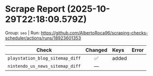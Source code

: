 # Scrape Report (2025-10-29T22:18:09.579Z)

Group: `seo`  |  Run: https://github.com/AlbertoRoca96/scraping-checks-scheduler/actions/runs/18923601353

| Check | Changed | Keys | Error |
|---|:---:|:--|:--|
| `playstation_blog_sitemap_diff` | ✅ | added |  |
| `nintendo_us_news_sitemap_diff` | — |  |  |
